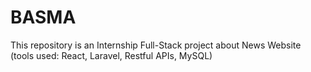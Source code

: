 # BASMA
This repository is an Internship Full-Stack project about News Website (tools used: React, Laravel, Restful APIs, MySQL)
